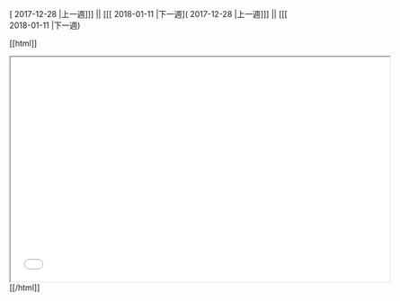 [ 2017-12-28 |上一週]]] || [[[ 2018-01-11 |下一週]( 2017-12-28 |上一週]]] || [[[ 2018-01-11 |下一週)



[[html]]
<iframe src='<http://pad.hackingthursday.org>  ?showControls=true&showChat=true&showLineNumbers=true&useMonospaceFont=false' width=675 height=400></iframe>
[[/html]]